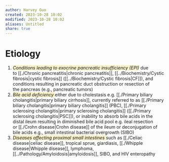 ```yaml
---
author: Harvey Guo
created: 2023-10-28 10:02
modified: 2023-10-28 10:02
aliases: Untitled
share: true
---
```


# Etiology
1. <span style="background:rgba(240, 200, 0, 0.2)">_Conditions leading to exocrine pancreatic insufficiency (EPI)_</span> due to [[./Chronic pancreatitis|chronic pancreatitis]], [[../Biochemistry/Cystic fibrosis|cystic fibrosis]] ([[../Biochemistry/Cystic fibrosis|CF]]), and conditions resulting in pancreatic duct obstruction or resection of the pancreas (e.g., pancreatic tumors)
2. <span style="background:rgba(240, 200, 0, 0.2)">_Bile acid deficiency_ </span>either due to cholestasis e.g. [[./Primary biliary cholangitis|primary biliary cirrhosis]], currently referred to as [[./Primary biliary cholangitis|primary biliary cholangitis]] (PBC), [[./Primary sclerosing cholangitis|primary sclerosing cholangitis]] ([[./Primary sclerosing cholangitis|PSC]]), or inability to absorb bile acids in the distal ileum resulting in diminished bile acid pool e.g. ileal resection or [[./Crohn disease|Crohn disease]] of the ileum or deconjugation of bile acids e.g., small intestinal bacterial overgrowth (SIBO)
3. <span style="background:rgba(240, 200, 0, 0.2)">_Diseases affecting proximal small intestines_ </span>such as [[./Celiac disease|celiac disease]], tropical sprue, giardiasis, [[./Whipple disease|Whipple disease]], lymphoma, [[../Pathology/Amyloidosis|amyloidosis]], SIBO, and HIV enteropathy

